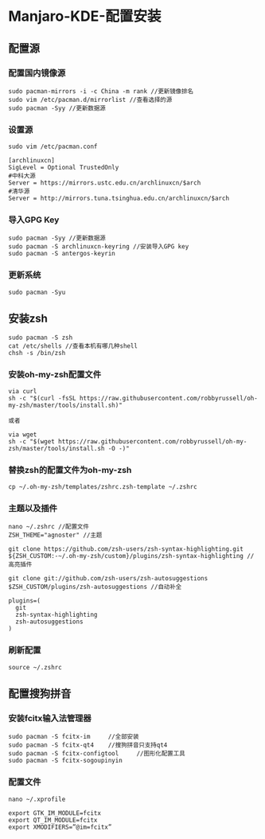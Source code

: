 # Manjaro-KDE-配置安装

## 配置源

### 配置国内镜像源

```
sudo pacman-mirrors -i -c China -m rank //更新镜像排名
sudo vim /etc/pacman.d/mirrorlist //查看选择的源
sudo pacman -Syy //更新数据源
```

### 设置源
```
sudo vim /etc/pacman.conf

[archlinuxcn]
SigLevel = Optional TrustedOnly
#中科大源
Server = https://mirrors.ustc.edu.cn/archlinuxcn/$arch
#清华源
Server = http://mirrors.tuna.tsinghua.edu.cn/archlinuxcn/$arch
```
### 导入GPG Key
```
sudo pacman -Syy //更新数据源
sudo pacman -S archlinuxcn-keyring //安装导入GPG key
sudo pacman -S antergos-keyrin
```
### 更新系统
```
sudo pacman -Syu
```

## 安装zsh
```
sudo pacman -S zsh
cat /etc/shells //查看本机有哪几种shell
chsh -s /bin/zsh
```
### 安装oh-my-zsh配置文件
```
via curl
sh -c "$(curl -fsSL https://raw.githubusercontent.com/robbyrussell/oh-my-zsh/master/tools/install.sh)"

或者 

via wget
sh -c "$(wget https://raw.githubusercontent.com/robbyrussell/oh-my-zsh/master/tools/install.sh -O -)"
```
### 替换zsh的配置文件为oh-my-zsh
```
cp ~/.oh-my-zsh/templates/zshrc.zsh-template ~/.zshrc
```
### 主题以及插件
```
nano ~/.zshrc //配置文件
ZSH_THEME="agnoster" //主题

git clone https://github.com/zsh-users/zsh-syntax-highlighting.git ${ZSH_CUSTOM:-~/.oh-my-zsh/custom}/plugins/zsh-syntax-highlighting //高亮插件

git clone git://github.com/zsh-users/zsh-autosuggestions $ZSH_CUSTOM/plugins/zsh-autosuggestions //自动补全

plugins=(
  git
  zsh-syntax-highlighting
  zsh-autosuggestions
)
```
### 刷新配置
```
source ~/.zshrc
```
## 配置搜狗拼音

### 安装fcitx输入法管理器
```
sudo pacman -S fcitx-im     //全部安装
sudo pacman -S fcitx-qt4    //搜狗拼音只支持qt4
sudo pacman -S fcitx-configtool     //图形化配置工具
sudo pacman -S fcitx-sogoupinyin
```
### 配置文件
```
nano ~/.xprofile

export GTK_IM_MODULE=fcitx
export QT_IM_MODULE=fcitx
export XMODIFIERS=”@im=fcitx”
```


